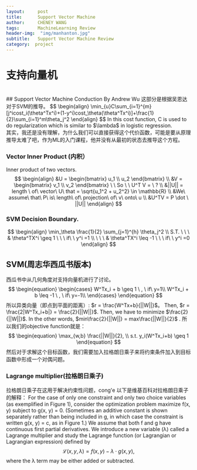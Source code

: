 ```yaml
---
layout:     post
title:      Support Vector Machine
author:     CHENEY WANG
tags: 		MachineLearning Review
header-img:  "img/manhanton.jpg"
subtitle:  	Support Vector Machine Review
category:  project
---
```

<!-- Start Writing Below in Markdown -->

# 支持向量机
<br >
## Support Vector Machine Conduction By Andrew Wu
这部分是根据吴恩达对于SVM的推导。
$$
\begin{align} 
\min_{u}C\sum_{i=1}^{m} [j^icost_i(\theta^Tx^i)+(1-y^i)cost_\theta(\theta^Tx^i)]+\frac{1}{2}\sum_{i=1}^m\theta_j^2
\end{align}
$$
In this cost function, C is used to do regularization which is similar to $\lambda$ in logistic regression.
<br>
其实，我还是没有理解，为什么我们可以直接获得这个代价函数，可能是要从原理推导太难了吧，作为ML的入门课程，他并没有从最初的状态去推导这个方程。

### Vector Inner Product (内积）
Inner product of two vectors.
$$
\begin{align}
&U =  \begin{bmatrix} 
u_1 \\ u_2 
\end{bmatrix} \\
&V = \begin{bmatrix} 
v_1 \\ v_2 
\end{bmatrix}  \ \ So \ \  U^T V = \ ? \\
&||U|| =  length \ of\  vector\ U\ that = \sqrt{u_1^2 + u_2^2} \in \mathbb{R} \\
&We\ assume\ that\ P\ is\ length\ of\ projection\ of\ v\ onto\ u \\
&U^TV = P \dot \ ||U||
\end{align}
$$

### SVM Decision Boundary.
$$
\begin{align}
\min_\theta \frac{1}{2} \sum_{j=1}^{h} \theta_j^2 \\
S.T. \ \ \ & \theta^TX^i \geq 1 \ \ \ if\ \ y^i =1 \\
\ \ \ & \theta^TX^i \leq -1 \ \ \ if\ \ y^i =0 
\end{align}
$$

## SVM(周志华西瓜书版本)
西瓜书中从几何角度对支持向量机进行了讨论。
$$ 
\begin{equation}
\begin{cases}
    W^Tx_i + b \geq 1 \ , \ if\ y=1\\
    W^Tx_i + b \leq -1 \ , \ if\ y=-1\\
\end{cases}
\end{equation}
$$
所以异类向量（即点到平面的距离）: $r = \frac{W^Tx+b}{||W||}$。
Then, $r = \frac{2|W^Tx_i+b|} = \frac{2}{||W||}$.
Then, we have to minimize $\frac{2}{||W||}$.
In the other words, $min\frac{2}{||W||} = max\frac{||W||}{2}$ .
所以我们的objective function就是：
$$
\begin{equation}
\max_{w,b} \frac{||W||}{2}, \\
s.t. y_i(W^Tx_i+b) \geq 1
\end{equation}
$$
然后对于求解这个目标函数，我们需要加入拉格朗日乘子来将约束条件加入到目标函数中形成一个对偶问题。
### Lagrange multiplier(拉格朗日乘子)
拉格朗日乘子在这用于解决约束性问题，cong'e
以下是维基百科对拉格朗日乘子的解释：
For the case of only one constraint and only two choice variables (as exemplified in Figure 1), consider the optimization problem
maximize f(x, y)
subject to g(x, y) = 0.
(Sometimes an additive constant is shown separately rather than being included in g, in which case the constraint is written g(x, y) = c, as in Figure 1.) We assume that both f and g have continuous first partial derivatives. We introduce a new variable (λ) called a Lagrange multiplier and study the Lagrange function (or Lagrangian or Lagrangian expression) defined by
$$
\begin{equation}
\mathcal{L}(x,y,\lambda ) = f(x,y) - \lambda \cdot g(x,y),
\end{equation}
$$
where the λ term may be either added or subtracted.






